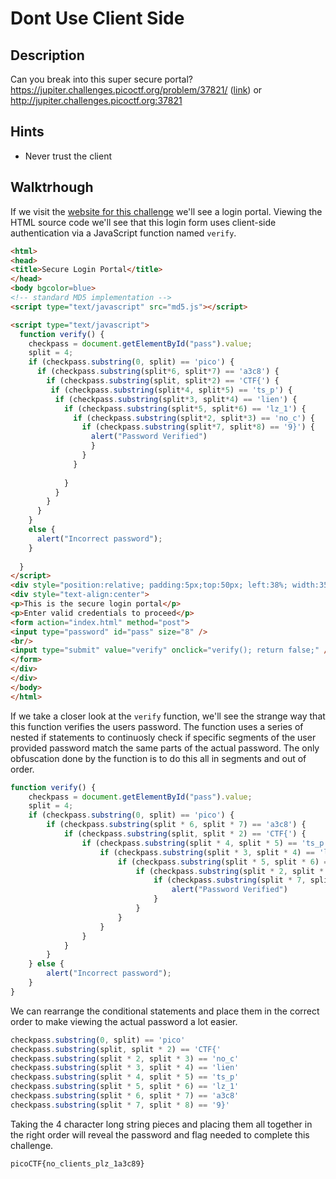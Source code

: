 # Dont Use Client Side

## Description

Can you break into this super secure portal? https://jupiter.challenges.picoctf.org/problem/37821/ ([link](https://jupiter.challenges.picoctf.org/problem/37821/ "Pico CTF link to insecure login portal")) or http://jupiter.challenges.picoctf.org:37821

## Hints

* Never trust the client

## Walktrhough

If we visit the [website for this challenge](https://jupiter.challenges.picoctf.org/problem/37821/ "Pico CTF link for challenge website") we'll see a login portal. Viewing the HTML source code we'll see that this login form uses client-side authentication via a JavaScript function named ```verify```.

```html
<html>
<head>
<title>Secure Login Portal</title>
</head>
<body bgcolor=blue>
<!-- standard MD5 implementation -->
<script type="text/javascript" src="md5.js"></script>

<script type="text/javascript">
  function verify() {
    checkpass = document.getElementById("pass").value;
    split = 4;
    if (checkpass.substring(0, split) == 'pico') {
      if (checkpass.substring(split*6, split*7) == 'a3c8') {
        if (checkpass.substring(split, split*2) == 'CTF{') {
         if (checkpass.substring(split*4, split*5) == 'ts_p') {
          if (checkpass.substring(split*3, split*4) == 'lien') {
            if (checkpass.substring(split*5, split*6) == 'lz_1') {
              if (checkpass.substring(split*2, split*3) == 'no_c') {
                if (checkpass.substring(split*7, split*8) == '9}') {
                  alert("Password Verified")
                  }
                }
              }
      
            }
          }
        }
      }
    }
    else {
      alert("Incorrect password");
    }
    
  }
</script>
<div style="position:relative; padding:5px;top:50px; left:38%; width:350px; height:140px; background-color:yellow">
<div style="text-align:center">
<p>This is the secure login portal</p>
<p>Enter valid credentials to proceed</p>
<form action="index.html" method="post">
<input type="password" id="pass" size="8" />
<br/>
<input type="submit" value="verify" onclick="verify(); return false;" />
</form>
</div>
</div>
</body>
</html>
```

If we take a closer look at the ```verify``` function, we'll see the strange way that this function verifies the users password. The function uses a series of nested if statements to continuosly check if specific segments of the user provided password match the same parts of the actual password. The only obfuscation done by the function is to do this all in segments and out of order.

```js
function verify() {
    checkpass = document.getElementById("pass").value;
    split = 4;
    if (checkpass.substring(0, split) == 'pico') {
        if (checkpass.substring(split * 6, split * 7) == 'a3c8') {
            if (checkpass.substring(split, split * 2) == 'CTF{') {
                if (checkpass.substring(split * 4, split * 5) == 'ts_p') {
                    if (checkpass.substring(split * 3, split * 4) == 'lien') {
                        if (checkpass.substring(split * 5, split * 6) == 'lz_1') {
                            if (checkpass.substring(split * 2, split * 3) == 'no_c') {
                                if (checkpass.substring(split * 7, split * 8) == '9}') {
                                    alert("Password Verified")
                                }
                            }
                        }
                    }
                }
            }
        }
    } else {
        alert("Incorrect password");
    }
}
```

We can rearrange the conditional statements and place them in the correct order to make viewing the actual password a lot easier.

```js
checkpass.substring(0, split) == 'pico'
checkpass.substring(split, split * 2) == 'CTF{'
checkpass.substring(split * 2, split * 3) == 'no_c'
checkpass.substring(split * 3, split * 4) == 'lien'
checkpass.substring(split * 4, split * 5) == 'ts_p'
checkpass.substring(split * 5, split * 6) == 'lz_1'
checkpass.substring(split * 6, split * 7) == 'a3c8'
checkpass.substring(split * 7, split * 8) == '9}'
```

Taking the 4 character long string pieces and placing them all together in the right order will reveal the password and flag needed to complete this challenge.

```picoCTF{no_clients_plz_1a3c89}```
